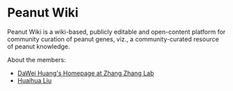Peanut Wiki
===========

Peanut Wiki is a wiki-based, publicly editable and open-content platform for community curation of peanut genes, viz., a community-curated resource of peanut knowledge.

About the members:
- [DaWei Huang's Homepage at Zhang Zhang Lab](http://cbb.big.ac.cn/Dawei_Huang)
- [Huaihua Liu]()

